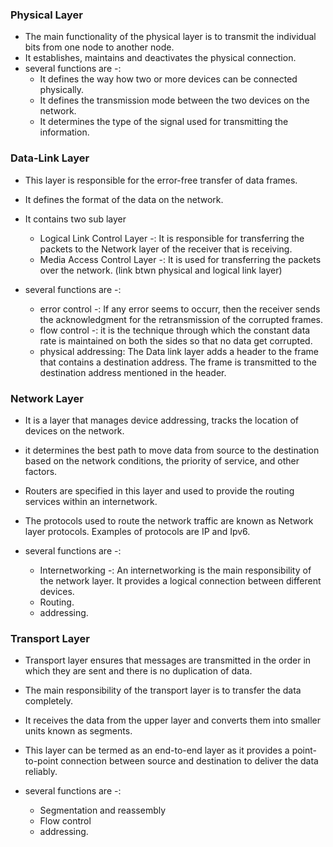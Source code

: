<h3> Physical Layer </h3>

- The main functionality of the physical layer is to transmit the individual bits from one node to another node.
- It establishes, maintains and deactivates the physical connection.
- several functions are -:
    - It defines the way how two or more devices can be connected physically.
    - It defines the transmission mode between the two devices on the network.
    - It determines the type of the signal used for transmitting the information.

<h3> Data-Link Layer </h3>

- This layer is responsible for the error-free transfer of data frames.
- It defines the format of the data on the network.

- It contains two sub layer
    - Logical Link Control Layer -: It is responsible for transferring the packets to the Network layer of the receiver that is receiving.
    - Media Access Control Layer -: It is used for transferring the packets over the network. (link btwn physical and logical link layer)

- several functions are -:
    - error control -: If any error seems to occurr, then the receiver sends the acknowledgment for the retransmission of the corrupted frames.
    - flow control -: it is the technique through which the constant data rate is maintained on both the sides so that no data get corrupted.
    - physical addressing: The Data link layer adds a header to the frame that contains a destination address. The frame is transmitted to the destination address mentioned in the header.

<h3> Network Layer </h3>

- It is a layer that manages device addressing, tracks the location of devices on the network.
- it determines the best path to move data from source to the destination based on the network conditions, the priority of service, and other factors.
- Routers are specified in this layer and used to provide the routing services within an internetwork.
- The protocols used to route the network traffic are known as Network layer protocols. Examples of protocols are IP and Ipv6.

- several functions are -:
    - Internetworking -: An internetworking is the main responsibility of the network layer. It provides a logical connection between different devices.
    - Routing.
    - addressing.

<h3> Transport Layer </h3>

- Transport layer ensures that messages are transmitted in the order in which they are sent and there is no duplication of data.
- The main responsibility of the transport layer is to transfer the data completely.
- It receives the data from the upper layer and converts them into smaller units known as segments.
- This layer can be termed as an end-to-end layer as it provides a point-to-point connection between source and destination to deliver the data reliably.

- several functions are -:
    - Segmentation and reassembly
    - Flow control
    - addressing.

